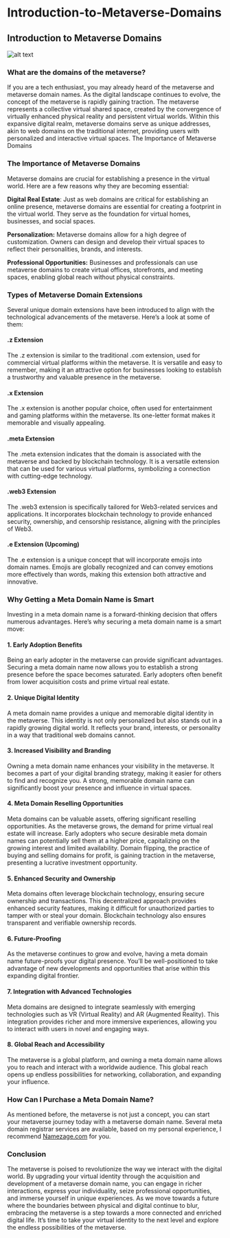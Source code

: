 # Introduction-to-Metaverse-Domains

## Introduction to Metaverse Domains
![alt text](man-wearing-smart-glasses-touching-virtual-screen-futuristic-technology-digital-remix.jpg)

### What are the domains of the metaverse?
If you are a tech enthusiast, you may already heard of the metaverse and metaverse domain names. As the digital landscape continues to evolve, the concept of the metaverse is rapidly gaining traction. The metaverse represents a collective virtual shared space, created by the convergence of virtually enhanced physical reality and persistent virtual worlds. Within this expansive digital realm, metaverse domains serve as unique addresses, akin to web domains on the traditional internet, providing users with personalized and interactive virtual spaces.
The Importance of Metaverse Domains

### The Importance of Metaverse Domains

Metaverse domains are crucial for establishing a presence in the virtual world. Here are a few reasons why they are becoming essential:

**Digital Real Estate**: Just as web domains are critical for establishing an online presence, metaverse domains are essential for creating a footprint in the virtual world. They serve as the foundation for virtual homes, businesses, and social spaces.

**Personalization:** Metaverse domains allow for a high degree of customization. Owners can design and develop their virtual spaces to reflect their personalities, brands, and interests.

**Professional Opportunities:** Businesses and professionals can use metaverse domains to create virtual offices, storefronts, and meeting spaces, enabling global reach without physical constraints.

### Types of Metaverse Domain Extensions

Several unique domain extensions have been introduced to align with the technological advancements of the metaverse. Here’s a look at some of them:
#### .z Extension
The .z extension is similar to the traditional .com extension, used for commercial virtual platforms within the metaverse. It is versatile and easy to remember, making it an attractive option for businesses looking to establish a trustworthy and valuable presence in the metaverse.
#### .x Extension
The .x extension is another popular choice, often used for entertainment and gaming platforms within the metaverse. Its one-letter format makes it memorable and visually appealing.
#### .meta Extension
The .meta extension indicates that the domain is associated with the metaverse and backed by blockchain technology. It is a versatile extension that can be used for various virtual platforms, symbolizing a connection with cutting-edge technology.
#### .web3 Extension
The .web3 extension is specifically tailored for Web3-related services and applications. It incorporates blockchain technology to provide enhanced security, ownership, and censorship resistance, aligning with the principles of Web3.
#### .e Extension (Upcoming)
The .e extension is a unique concept that will incorporate emojis into domain names. Emojis are globally recognized and can convey emotions more effectively than words, making this extension both attractive and innovative.

### Why Getting a Meta Domain Name is Smart
Investing in a meta domain name is a forward-thinking decision that offers numerous advantages. Here’s why securing a meta domain name is a smart move:
#### 1. Early Adoption Benefits
Being an early adopter in the metaverse can provide significant advantages. Securing a meta domain name now allows you to establish a strong presence before the space becomes saturated. Early adopters often benefit from lower acquisition costs and prime virtual real estate.
#### 2. Unique Digital Identity
A meta domain name provides a unique and memorable digital identity in the metaverse. This identity is not only personalized but also stands out in a rapidly growing digital world. It reflects your brand, interests, or personality in a way that traditional web domains cannot.
#### 3. Increased Visibility and Branding
Owning a meta domain name enhances your visibility in the metaverse. It becomes a part of your digital branding strategy, making it easier for others to find and recognize you. A strong, memorable domain name can significantly boost your presence and influence in virtual spaces.
#### 4. Meta Domain Reselling Opportunities
Meta domains can be valuable assets, offering significant reselling opportunities. As the metaverse grows, the demand for prime virtual real estate will increase. Early adopters who secure desirable meta domain names can potentially sell them at a higher price, capitalizing on the growing interest and limited availability. Domain flipping, the practice of buying and selling domains for profit, is gaining traction in the metaverse, presenting a lucrative investment opportunity.
#### 5. Enhanced Security and Ownership
Meta domains often leverage blockchain technology, ensuring secure ownership and transactions. This decentralized approach provides enhanced security features, making it difficult for unauthorized parties to tamper with or steal your domain. Blockchain technology also ensures transparent and verifiable ownership records.
#### 6. Future-Proofing
As the metaverse continues to grow and evolve, having a meta domain name future-proofs your digital presence. You’ll be well-positioned to take advantage of new developments and opportunities that arise within this expanding digital frontier.
#### 7. Integration with Advanced Technologies
Meta domains are designed to integrate seamlessly with emerging technologies such as VR (Virtual Reality) and AR (Augmented Reality). This integration provides richer and more immersive experiences, allowing you to interact with users in novel and engaging ways.
#### 8. Global Reach and Accessibility
The metaverse is a global platform, and owning a meta domain name allows you to reach and interact with a worldwide audience. This global reach opens up endless possibilities for networking, collaboration, and expanding your influence.

### How Can I Purchase a Meta Domain Name?

As mentioned before, the metaverse is not just a concept, you can start your metaverse journey today with a metaverse domain name. Several meta domain registrar services are available, based on my personal experience, I recommend <a href="https://namezage.com/affliate/4w4y2pkr9jsw8w">Namezage.com</a> for you. 

### Conclusion
The metaverse is poised to revolutionize the way we interact with the digital world. By upgrading your virtual identity through the acquisition and development of a metaverse domain name, you can engage in richer interactions, express your individuality, seize professional opportunities, and immerse yourself in unique experiences. As we move towards a future where the boundaries between physical and digital continue to blur, embracing the metaverse is a step towards a more connected and enriched digital life. It’s time to take your virtual identity to the next level and explore the endless possibilities of the metaverse.





